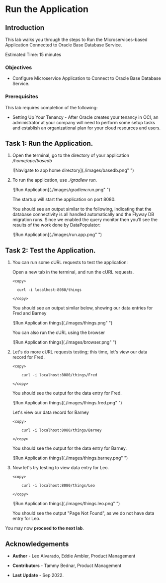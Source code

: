 # Run the Application


## Introduction

This lab walks you through the steps to Run the Microservices-based Application Connected to Oracle Base Database Service.

Estimated Time: 15 minutes

### Objectives

-   Configure Microservice Application to Connect to Oracle Base Database Service.

### Prerequisites

This lab requires completion of the following:

* Setting Up Your Tenancy - After Oracle creates your tenancy in OCI, an administrator at your company will need to perform some setup tasks and establish an organizational plan for your cloud resources and users.




## Task 1: Run the Application.

1. Open the terminal, go to the directory of your application */home/opc/basedb*

   ![Navigate to app home directory](./images/basedb.png" ")

2. To run the application, use *./gradlew run*.

   ![Run Application](./images/gradlew.run.png" ")


   The startup will start the application on port 8080.

   You should see an output similar to the following, indicating that the database connectivity is all handled automatically and the Flyway DB migration runs. Since we enabled the query monitor then you’ll see the results of the work done by DataPopulator:

   ![Run Application](./images/run.app.png" ")



## Task 2: Test the Application.

1. You can run some cURL requests to test the application:

   Open a new tab in the terminal, and run the cURL requests.

    ```
    <copy>

      curl -i localhost:8080/things

    </copy>
    ```

    You should see an output similar below, showing our data entries for Fred and Barney

    ![Run Application things](./images/things.png" ")

    You can also run the cURL using the browser

    ![Run Application things](./images/browser.png" ")

2. Let's do more cURL requests testing; this time, let's view our data record for Fred.

    ```
    <copy>

        curl -i localhost:8080/things/Fred

    </copy>
    ```

    You should see the output for the data entry for Fred.

    ![Run Application things](./images/things.fred.png" ")


    Let's view our data record for Barney

    ```
    <copy>

        curl -i localhost:8080/things/Barney

    </copy>
    ```

    You should see the output for the data entry for Barney.

    ![Run Application things](./images/things.barney.png" ")


3. Now let's try testing to view data entry for Leo.


    ```
    <copy>

        curl -i localhost:8080/things/Leo

    </copy>
    ```

    ![Run Application things](./images/things.leo.png" ")


    You should see the output "Page Not Found", as we do not have data entry for Leo.

You may now **proceed to the next lab**.



## Acknowledgements

* **Author** - Leo Alvarado, Eddie Ambler, Product Management

* **Contributors** - Tammy Bednar, Product Management

* **Last Update** - Sep 2022.
